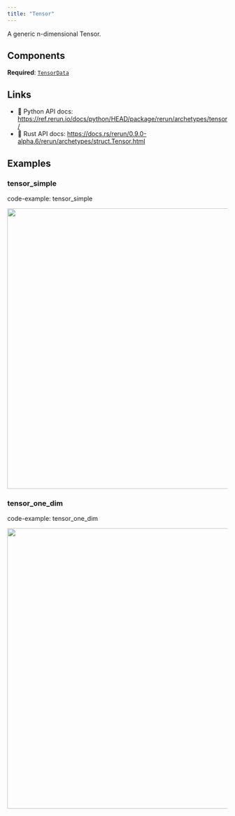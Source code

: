 ```yaml
---
title: "Tensor"
---
```


A generic n-dimensional Tensor.

## Components

**Required**: [`TensorData`](../components/tensor_data.md)

## Links
 * 🐍 Python API docs: https://ref.rerun.io/docs/python/HEAD/package/rerun/archetypes/tensor/
 * 🦀 Rust API docs: https://docs.rs/rerun/0.9.0-alpha.6/rerun/archetypes/struct.Tensor.html

## Examples

### tensor_simple

code-example: tensor_simple

<center>
<picture>
  <source media="(max-width: 480px)" srcset="https://static.rerun.io/tensor_simple/1aead2554496737e9267a5ab5220dbc89da851ee/480w.png">
  <source media="(max-width: 768px)" srcset="https://static.rerun.io/tensor_simple/1aead2554496737e9267a5ab5220dbc89da851ee/768w.png">
  <source media="(max-width: 1024px)" srcset="https://static.rerun.io/tensor_simple/1aead2554496737e9267a5ab5220dbc89da851ee/1024w.png">
  <source media="(max-width: 1200px)" srcset="https://static.rerun.io/tensor_simple/1aead2554496737e9267a5ab5220dbc89da851ee/1200w.png">
  <img src="https://static.rerun.io/tensor_simple/1aead2554496737e9267a5ab5220dbc89da851ee/full.png" width="640">
</picture>
</center>

### tensor_one_dim

code-example: tensor_one_dim

<center>
<picture>
  <source media="(max-width: 480px)" srcset="https://static.rerun.io/tensor_one_dim/cbf24b466fe9d9639777aefb34f1a00c3f30d7ab/480w.png">
  <source media="(max-width: 768px)" srcset="https://static.rerun.io/tensor_one_dim/cbf24b466fe9d9639777aefb34f1a00c3f30d7ab/768w.png">
  <source media="(max-width: 1024px)" srcset="https://static.rerun.io/tensor_one_dim/cbf24b466fe9d9639777aefb34f1a00c3f30d7ab/1024w.png">
  <source media="(max-width: 1200px)" srcset="https://static.rerun.io/tensor_one_dim/cbf24b466fe9d9639777aefb34f1a00c3f30d7ab/1200w.png">
  <img src="https://static.rerun.io/tensor_one_dim/cbf24b466fe9d9639777aefb34f1a00c3f30d7ab/full.png" width="640">
</picture>
</center>


